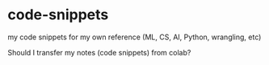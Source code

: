 # code-snippets
my code snippets for my own reference (ML, CS, AI, Python, wrangling, etc)

Should I transfer my notes (code snippets) from colab?
